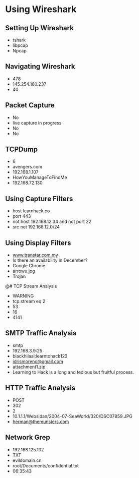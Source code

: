 # Using Wireshark

## Setting Up Wireshark
- tshark
- libpcap
- Npcap

## Navigating Wireshark
- 478
- 145.254.160.237
- 40

## Packet Capture
- No
- live capture in progress
- No
- No

## TCPDump
- 6
- avengers.com
- 192.168.1.107
- HowYouManageToFindMe
- 192.168.72.130

## Using Capture Filters
- host learnhack.co
- port 443
- not host 192.168.12.34 and not port 22
- src net 192.168.12.0/24

## Using Display Filters
- www.transtar.com.my
- Is there an availability in December?
- Google Chrome
- arrowu.jpg
- Trojan

@# TCP Stream Analysis
- WARNING
- tcp.stream eq 2
- 53
- 16
- 4141

## SMTP Traffic Analysis
- smtp
- 192.168.3.9:25
- blackhilaal:learntohack123
- idrismoreno@gmail.com
- attachment1.zip
- Learning to Hack is a long and tedious but fruitful process.

## HTTP Traffic Analysis
- POST
- 302
- 2
- 10.1.1.1/Websidan/2004-07-SeaWorld/320/DSC07859.JPG
- herman@themunsters.com

## Network Grep
- 192.168.125.132
- TXT
- evildomain.cn
- root/Documents/confidential.txt
- 06:35:43
